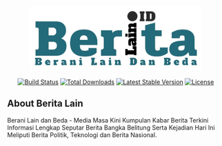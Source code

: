 <p align="center"><a href="https://www.beritalain.id/" target="_blank"><img src="./public/logo.png" width="400" alt="Laravel Logo"></a></p>

<p align="center">
<a href="https://travis-ci.org/laravel/framework"><img src="https://travis-ci.org/laravel/framework.svg" alt="Build Status"></a>
<a href="https://packagist.org/packages/laravel/framework"><img src="https://img.shields.io/packagist/dt/laravel/framework" alt="Total Downloads"></a>
<a href="https://packagist.org/packages/laravel/framework"><img src="https://img.shields.io/packagist/v/laravel/framework" alt="Latest Stable Version"></a>
<a href="https://packagist.org/packages/laravel/framework"><img src="https://img.shields.io/packagist/l/laravel/framework" alt="License"></a>
</p>

## About Berita Lain

Berani Lain dan Beda - Media Masa Kini Kumpulan Kabar Berita Terkini Informasi Lengkap Seputar Berita Bangka Belitung Serta Kejadian Hari Ini Meliputi Berita Politik, Teknologi dan Berita Nasional.

